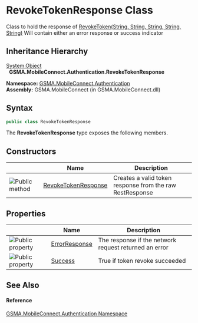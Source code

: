 RevokeTokenResponse Class
=========================
Class to hold the response of [RevokeToken(String, String, String, String, String)][1] Will contain either an error response or success indicator


Inheritance Hierarchy
---------------------
[System.Object][2]  
  **GSMA.MobileConnect.Authentication.RevokeTokenResponse**  

**Namespace:** [GSMA.MobileConnect.Authentication][3]  
**Assembly:** GSMA.MobileConnect (in GSMA.MobileConnect.dll)

Syntax
------

```csharp
public class RevokeTokenResponse
```

The **RevokeTokenResponse** type exposes the following members.


Constructors
------------

                 | Name                     | Description                                              
---------------- | ------------------------ | -------------------------------------------------------- 
![Public method] | [RevokeTokenResponse][4] | Creates a valid token response from the raw RestResponse 


Properties
----------

                   | Name               | Description                                           
------------------ | ------------------ | ----------------------------------------------------- 
![Public property] | [ErrorResponse][5] | The response if the network request returned an error 
![Public property] | [Success][6]       | True if token revoke succeeded                        


See Also
--------

#### Reference
[GSMA.MobileConnect.Authentication Namespace][3]  

[1]: ../IAuthenticationService/RevokeToken.md
[2]: http://msdn.microsoft.com/en-us/library/e5kfa45b
[3]: ../README.md
[4]: _ctor.md
[5]: ErrorResponse.md
[6]: Success.md
[7]: ../../_icons/Help.png
[Public method]: ../../_icons/pubmethod.gif "Public method"
[Public property]: ../../_icons/pubproperty.gif "Public property"